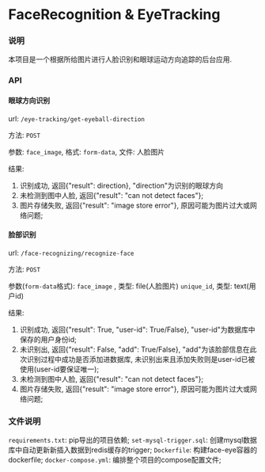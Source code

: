 # FaceRecognition & EyeTracking

### 说明
本项目是一个根据所给图片进行人脸识别和眼球运动方向追踪的后台应用.

### API
#### 眼球方向识别
url: `/eye-tracking/get-eyeball-direction`

方法: `POST`

参数: 
	`face_image`, 格式: `form-data`, 文件: 人脸图片

结果:
1. 识别成功, 返回{"result": direction}, "direction"为识别的眼球方向
2. 未检测到图中人脸, 返回{"result": "can not detect faces"};
3. 图片存储失败, 返回{"result": "image store error"}, 原因可能为图片过大或网络问题;

#### 脸部识别
url: `/face-recognizing/recognize-face`

方法: `POST`

参数(`form-data`格式): 
	 `face_image` , 类型: file(人脸图片)
	 `unique_id`,  类型: text(用户id)

结果:
1. 识别成功, 返回{"result": True, "user-id": True/False}, "user-id"为数据库中保存的用户身份id;
2. 未识别出, 返回{"result": False, "add": True/False}, "add"为该脸部信息在此次识别过程中成功是否添加进数据库, 未识别出来且添加失败则是user-id已被使用(user-id要保证唯一);
3. 未检测到图中人脸, 返回{"result": "can not detect faces"};
4. 图片存储失败, 返回{"result": "image store error"}, 原因可能为图片过大或网络问题;

### 文件说明
`requirements.txt`: pip导出的项目依赖;
`set-mysql-trigger.sql`: 创建mysql数据库中自动更新新插入数据到redis缓存的trigger;
`Dockerfile`: 构建face-eye容器的dockerfile;
`docker-compose.yml`: 编排整个项目的compose配置文件;